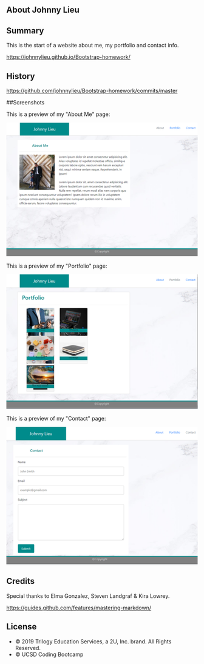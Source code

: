 ## About Johnny Lieu

## Summary

This is the start of a website about me, my portfolio and contact info.

https://johnnylieu.github.io/Bootstrap-homework/

## History

https://github.com/johnnylieu/Bootstrap-homework/commits/master

##Screenshots

This is a preview of my "About Me" page:

![About Me](AboutMePage.bmp)

This is a preview of my "Portfolio" page:

![About Me](PortfolioPage.bmp)

This is a preview of my "Contact" page:

![About Me](ContactPage.bmp)

## Credits
Special thanks to Elma Gonzalez, Steven Landgraf & Kira Lowrey.

https://guides.github.com/features/mastering-markdown/

## License
 
* © 2019 Trilogy Education Services, a 2U, Inc. brand. All Rights Reserved.
* © UCSD Coding Bootcamp
